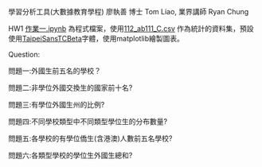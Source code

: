 學習分析工具(大數據教育學程)
廖執善 博士 Tom Liao, 業界講師 Ryan Chung

HW1
[作業一.ipynb](https://github.com/Ianlee0713/LATIA112-2/blob/main/HW1/%E4%BD%9C%E6%A5%AD%E4%B8%80.ipynb) 為程式檔案，使用[112_ab111_C.csv](https://github.com/Ianlee0713/LATIA112-2/blob/main/HW1/112_ab111_C.csv) 作為統計的資料集，預設使用[TaipeiSansTCBeta](https://github.com/Ianlee0713/LATIA112-2/blob/main/HW1/TaipeiSansTCBeta-Regular.ttf)字體，使用matplotlib繪製圖表。

Question:

問題一:外國生前五名的學校？

問題二:非學位外國交換生的國家前十名?

問題三:有學位外國生州的比例?

問題四:不同學校類型中不同類型學位生的分布數量?

問題五:各學校的有學位僑生(含港澳)人數前五名學校?

問題六:各類型學校的學位生外國生總和?
